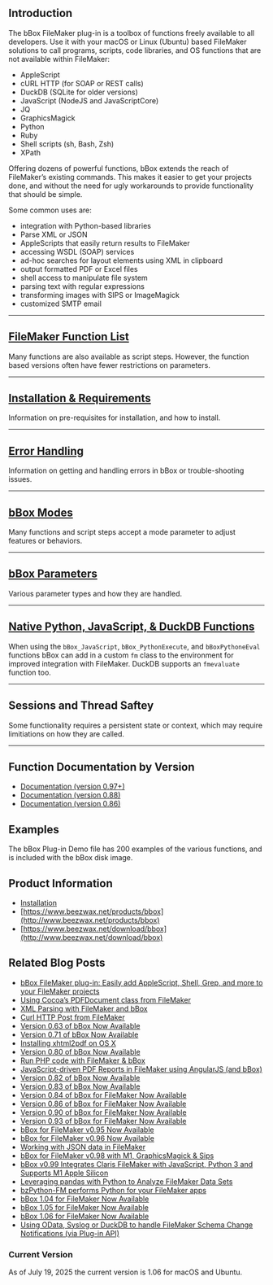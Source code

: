 ## Introduction

The bBox FileMaker plug-in is a toolbox of functions freely available to all developers. Use it with your macOS or Linux (Ubuntu) based FileMaker solutions to call programs, scripts, code libraries, and OS functions that are not available within FileMaker:

* AppleScript
* cURL HTTP (for SOAP or REST calls)
* DuckDB (SQLite for older versions)
* JavaScript (NodeJS and JavaScriptCore)
* JQ
* GraphicsMagick
* Python
* Ruby
* Shell scripts (sh, Bash, Zsh)
* XPath

Offering dozens of powerful functions, bBox extends the reach of FileMaker’s existing commands. This makes it easier to get your projects done, and without the need for ugly workarounds to provide functionality that should be simple.

Some common uses are:

* integration with Python-based libraries
* Parse XML or JSON
* AppleScripts that easily return results to FileMaker
* accessing WSDL (SOAP) services
* ad-hoc searches for layout elements using XML in clipboard
* output formatted PDF or Excel files
* shell access to manipulate file system
* parsing text with regular expressions
* transforming images with SIPS or ImageMagick
* customized SMTP email

***

## [FileMaker Function List](https://www.beezwax.net/bbox-functions)

Many functions are also available as script steps. However, the function based versions often have fewer restrictions on parameters.

***

## [Installation & Requirements](https://github.com/beezwax/bbox-documentation/wiki/Installation)

Information on pre-requisites for installation, and how to install.

***

## [Error Handling](https://github.com/beezwax/bbox-documentation/wiki/Errors)

Information on getting and handling errors in bBox or trouble-shooting issues.

***

## [bBox Modes](https://github.com/beezwax/bbox-documentation/wiki/Mode-Parameters)

Many functions and script steps accept a mode parameter to adjust features or behaviors.

***

## [bBox Parameters](https://github.com/beezwax/bbox-documentation/wiki/Parameters)

Various parameter types and how they are handled.
 
***

## [Native Python, JavaScript, & DuckDB Functions](https://github.com/beezwax/bbox-documentation/wiki/Native-Python,-JavaScript,-and-DuckDB-Functions)

When using the `bBox_JavaScript`, `bBox_PythonExecute`, and `bBoxPythoneEval` functions bBox can add in a custom `fm` class to the environment for improved integration with FileMaker. DuckDB supports an `fmevaluate` function too.

***

## Sessions and Thread Saftey

Some functionality requires a persistent state or context, which may require limitiations on how they are called. 

***
 
## Function Documentation by Version

* [Documentation (version 0.97+)](https://www.beezwax.net/bbox-functions)
* [Documentation (version 0.88)](https://www.beezwax.net/bbox-0-88-functions)
* [Documentation (version 0.86)](https://www.beezwax.net/bbox-0-86-functions)

## Examples

The bBox Plug-in Demo file has 200 examples of the various functions, and is included with the bBox disk image.


## Product Information

* [Installation](https://www.beezwax.net/bbox-wiki-installation)
* [https://www.beezwax.net/products/bbox](http://www.beezwax.net/products/bbox)
* [https://www.beezwax.net/download/bbox](http://www.beezwax.net/download/bbox)

## Related Blog Posts

* [bBox FileMaker plug-in: Easily add AppleScript, Shell, Grep, and more to your FileMaker projects](https://blog.beezwax.net/bbox-filemaker-plug-in-easily-add-applescript-shell-grep-and-more-to-your-filemaker-projects)
* [Using Cocoa’s PDFDocument class from FileMaker](https://blog.beezwax.net/using-cocoas-pdfdocument-class-from-filemaker/)
* [XML Parsing with FileMaker and bBox](https://blog.beezwax.net/xml-parsing-with-filemaker-and-bbox/)
* [Curl HTTP Post from FileMaker](https://blog.beezwax.net/curl-http-post-from-filemaker)
* [Version 0.63 of bBox Now Available](https://blog.beezwax.net/version-0-63-of-bbox-now-available/)
* [Version 0.71 of bBox Now Available](https://blog.beezwax.net/version-0-71-of-bbox-now-available/)
* [Installing xhtml2pdf on OS X](https://blog.beezwax.net/installing-xhtml2pdf-on-os-x/)
* [Version 0.80 of bBox Now Available](https://blog.beezwax.net/bbox-0-80-now-available/)
* [Run PHP code with FileMaker & bBox](https://blog.beezwax.net/run-php-code-from-filemaker-bbox/)
* [JavaScript-driven PDF Reports in FileMaker using AngularJS (and bBox)](https://blog.beezwax.net/javascript-driven-pdf-reports-in-filemaker-using-angularjs/)
* [Version 0.82 of bBox Now Available](https://blog.beezwax.net/version-0-82-of-bbox-now-available/)
* [Version 0.83 of bBox Now Available](https://blog.beezwax.net/2249)
* [Version 0.84 of bBox for FileMaker Now Available](https://blog.beezwax.net/version-0-84-of-bbox-for-filemaker-now-available/)
* [Version 0.86 of bBox for FileMaker Now Available](https://blog.beezwax.net/version-0-86-of-bbox-for-filemaker-now-available/)
* [Version 0.90 of bBox for FileMaker Now Available](https://blog.beezwax.net/bbox-for-filemaker-v0-90-now-available)
* [Version 0.93 of bBox for FileMaker Now Available](https://blog.beezwax.net/bbox-for-filemaker-v0-93-now-available)
* [bBox for FileMaker v0.95 Now Available](https://blog.beezwax.net/bbox-for-filemaker-v0-95-now-available)
* [bBox for FileMaker v0.96 Now Available](https://blog.beezwax.net/bbox-for-filemaker-v0-96-now-available)
* [Working with JSON data in FileMaker](https://blog.beezwax.net/working-with-json-data-in-filemaker)
* [bBox for FileMaker v0.98 with M1, GraphicsMagick & Sips](https://blog.beezwax.net/bbox-for-filemaker-v0-98-with-m1-graphicsmagick-sips)
* [bBox v0.99 Integrates Claris FileMaker with JavaScript, Python 3 and Supports M1 Apple Silicon](https://blog.beezwax.net/bbox-for-filemaker-v099-javascript-python3-m1)
* [Leveraging pandas with Python to Analyze FileMaker Data Sets](https://blog.beezwax.net/leveraging-pandas-with-python-to-analyze-filemaker-data-sets/)
* [bzPython-FM performs Python for your FileMaker apps](https://blog.beezwax.net/bzpython-python-for-your-filemaker-apps/)
* [bBox 1.04 for FileMaker Now Available](https://blog.beezwax.net/bbox-1-04-for-filemaker/)
* [bBox 1.05 for FileMaker Now Available](https://blog.beezwax.net/bbox-1-05-for-filemaker-now-available/)
* [bBox 1.06 for FileMaker Now Available](https://blog.beezwax.net/?p=14405)
* [Using OData, Syslog or DuckDB to handle FileMaker Schema Change Notifications (via Plug-in API)](https://blog.beezwax.net/using-odata-syslog-or-duckdb-to-handle-filemaker-schema-change-notifications-via-plug-in-api/)

### Current Version

As of July 19, 2025 the current version is 1.06 for macOS and Ubuntu.
